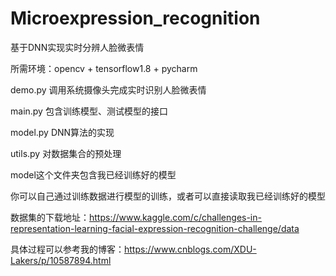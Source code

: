 # Microexpression_recognition
基于DNN实现实时分辨人脸微表情

所需环境：opencv + tensorflow1.8 + pycharm

demo.py 调用系统摄像头完成实时识别人脸微表情

main.py 包含训练模型、测试模型的接口

model.py DNN算法的实现

utils.py 对数据集合的预处理

model这个文件夹包含我已经训练好的模型

你可以自己通过训练数据进行模型的训练，或者可以直接读取我已经训练好的模型

数据集的下载地址：https://www.kaggle.com/c/challenges-in-representation-learning-facial-expression-recognition-challenge/data

具体过程可以参考我的博客：https://www.cnblogs.com/XDU-Lakers/p/10587894.html
